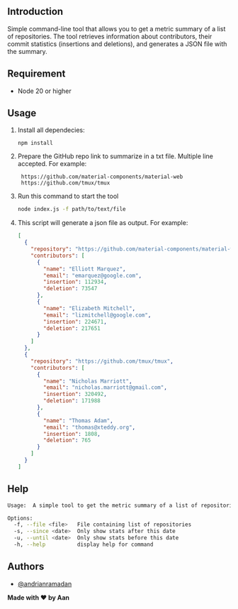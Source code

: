 ## Introduction

Simple command-line tool that allows you to get a metric summary of a list of repositories. The tool retrieves information about contributors, their commit statistics (insertions and deletions), and generates a JSON file with the summary.

## Requirement

- Node 20 or higher

## Usage

1. Install all dependecies:
   ```
   npm install
   ```
2. Prepare the GitHub repo link to summarize in a txt file. Multiple line accepted. For example:
   ```
    https://github.com/material-components/material-web
    https://github.com/tmux/tmux
   ```
3. Run this command to start the tool
   ```bash
   node index.js -f path/to/text/file
   ```
4. This script will generate a json file as output. For example:
   ```json
   [
     {
       "repository": "https://github.com/material-components/material-web",
       "contributors": [
         {
           "name": "Elliott Marquez",
           "email": "emarquez@google.com",
           "insertion": 112934,
           "deletion": 73547
         },
         {
           "name": "Elizabeth Mitchell",
           "email": "lizmitchell@google.com",
           "insertion": 224671,
           "deletion": 217651
         }
       ]
     },
     {
       "repository": "https://github.com/tmux/tmux",
       "contributors": [
         {
           "name": "Nicholas Marriott",
           "email": "nicholas.marriott@gmail.com",
           "insertion": 320492,
           "deletion": 171988
         },
         {
           "name": "Thomas Adam",
           "email": "thomas@xteddy.org",
           "insertion": 1808,
           "deletion": 765
         }
       ]
     }
   ]
   ```

## Help
```bash
Usage:  A simple tool to get the metric summary of a list of repositories

Options:
  -f, --file <file>   File containing list of repositories
  -s, --since <date>  Only show stats after this date
  -u, --until <date>  Only show stats before this date
  -h, --help          display help for command
```

## Authors

- [@andrianramadan](https://www.github.com/andrianramadan)

**Made with ❤️ by Aan**
